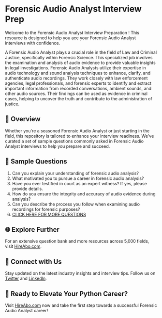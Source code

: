 # Forensic Audio Analyst Interview Prep

Welcome to the Forensic Audio Analyst Interview Preparation ! This resource is designed to help you ace your Forensic Audio Analyst interviews with confidence.

A Forensic Audio Analyst plays a crucial role in the field of Law and Criminal Justice, specifically within Forensic Science. This specialized job involves the examination and analysis of audio evidence to provide valuable insights in legal investigations. Forensic Audio Analysts utilize their expertise in audio technology and sound analysis techniques to enhance, clarify, and authenticate audio recordings. They work closely with law enforcement agencies, legal professionals, and forensic experts to identify and extract important information from recorded conversations, ambient sounds, and other audio sources. Their findings can be used as evidence in criminal cases, helping to uncover the truth and contribute to the administration of justice.

## 🚀 Overview

Whether you're a seasoned Forensic Audio Analyst or just starting in the field, this repository is tailored to enhance your interview readiness. We've curated a set of sample questions commonly asked in Forensic Audio Analyst interviews to help you prepare and succeed.

## 📝 Sample Questions

1. Can you explain your understanding of forensic audio analysis?
2. What motivated you to pursue a career in forensic audio analysis?
3. Have you ever testified in court as an expert witness? If yes, please provide details.
4. How do you ensure the integrity and accuracy of audio evidence during analysis?
5. Can you describe the process you follow when examining audio recordings for forensic purposes?
6. [CLICK HERE FOR MORE QUESTIONS](https://hireabo.com/job/9_4_22/Forensic%20Audio%20Analyst)

## 🌐 Explore Further

For an extensive question bank and more resources across 5,000 fields, visit [HireAbo.com](https://www.hireabo.com).

## 📱 Connect with Us

Stay updated on the latest industry insights and interview tips. Follow us on [Twitter](https://twitter.com/hireabo) and [LinkedIn](https://www.linkedin.com/in/hire-abo-3609972a8/).

## 🚀 Ready to Elevate Your Python Career?

Visit [HireAbo.com](https://www.hireabo.com) now and take the first step towards a successful Forensic Audio Analyst career!